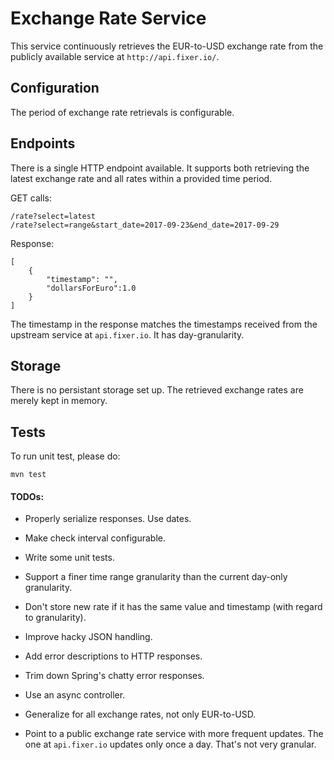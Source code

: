 # Exchange Rate Service

This service continuously retrieves the EUR-to-USD exchange rate 
from the publicly available service at `http://api.fixer.io/`. 

## Configuration
The period of exchange rate retrievals is configurable.

## Endpoints
There is a single HTTP endpoint available. It supports both retrieving the latest
exchange rate and all rates within a provided time period.

GET calls:

    /rate?select=latest
    /rate?select=range&start_date=2017-09-23&end_date=2017-09-29
            
    
Response:

    [
        {
            "timestamp": "",
            "dollarsForEuro":1.0
        }
    ]
    
The timestamp in the response matches the timestamps received from the 
upstream service at `api.fixer.io`. It has day-granularity.

## Storage
There is no persistant storage set up. The retrieved exchange rates are merely 
kept in memory.

## Tests
To run unit test, please do:

    mvn test

#### TODOs:

* Properly serialize responses. Use dates.
* Make check interval configurable.
* Write some unit tests.


* Support a finer time range granularity than the current day-only granularity.
* Don't store new rate if it has the same value and timestamp (with regard to granularity).
* Improve hacky JSON handling.
* Add error descriptions to HTTP responses.
* Trim down Spring's chatty error responses.
* Use an async controller.
* Generalize for all exchange rates, not only EUR-to-USD.
* Point to a public exchange rate service with more frequent updates. 
The one at `api.fixer.io` updates only once a day. That's not very granular.

